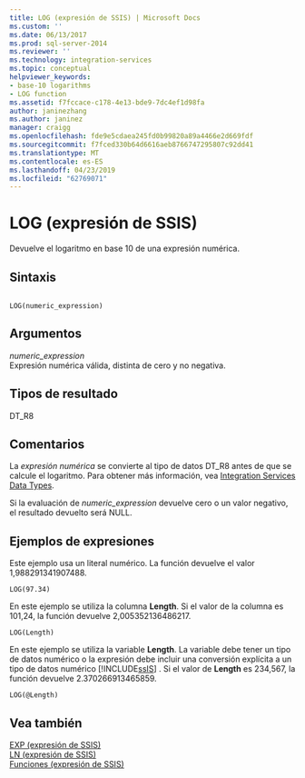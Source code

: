 ```yaml
---
title: LOG (expresión de SSIS) | Microsoft Docs
ms.custom: ''
ms.date: 06/13/2017
ms.prod: sql-server-2014
ms.reviewer: ''
ms.technology: integration-services
ms.topic: conceptual
helpviewer_keywords:
- base-10 logarithms
- LOG function
ms.assetid: f7fccace-c178-4e13-bde9-7dc4ef1d98fa
author: janinezhang
ms.author: janinez
manager: craigg
ms.openlocfilehash: fde9e5cdaea245fd0b99820a89a4466e2d669fdf
ms.sourcegitcommit: f7fced330b64d6616aeb8766747295807c92dd41
ms.translationtype: MT
ms.contentlocale: es-ES
ms.lasthandoff: 04/23/2019
ms.locfileid: "62769071"
---
```

# <a name="log-ssis-expression"></a>LOG (expresión de SSIS)
  Devuelve el logaritmo en base 10 de una expresión numérica.  
  
## <a name="syntax"></a>Sintaxis  
  
```  
  
LOG(numeric_expression)  
```  
  
## <a name="arguments"></a>Argumentos  
 *numeric_expression*  
 Expresión numérica válida, distinta de cero y no negativa.  
  
## <a name="result-types"></a>Tipos de resultado  
 DT_R8  
  
## <a name="remarks"></a>Comentarios  
 La *expresión numérica* se convierte al tipo de datos DT_R8 antes de que se calcule el logaritmo. Para obtener más información, vea [Integration Services Data Types](../data-flow/integration-services-data-types.md).  
  
 Si la evaluación de *numeric_expression* devuelve cero o un valor negativo, el resultado devuelto será NULL.  
  
## <a name="expression-examples"></a>Ejemplos de expresiones  
 Este ejemplo usa un literal numérico. La función devuelve el valor 1,988291341907488.  
  
```  
LOG(97.34)  
```  
  
 En este ejemplo se utiliza la columna **Length**. Si el valor de la columna es 101,24, la función devuelve 2,005352136486217.  
  
```  
LOG(Length)   
```  
  
 En este ejemplo se utiliza la variable **Length**. La variable debe tener un tipo de datos numérico o la expresión debe incluir una conversión explícita a un tipo de datos numérico [!INCLUDE[ssIS](../../includes/ssis-md.md)] . Si el valor de **Length** es 234,567, la función devuelve 2.370266913465859.  
  
```  
LOG(@Length)   
```  
  
## <a name="see-also"></a>Vea también  
 [EXP &#40;expresión de SSIS&#41;](exp-ssis-expression.md)   
 [LN &#40;expresión de SSIS&#41;](ln-ssis-expression.md)   
 [Funciones &#40;expresión de SSIS&#41;](functions-ssis-expression.md)  
  
  
